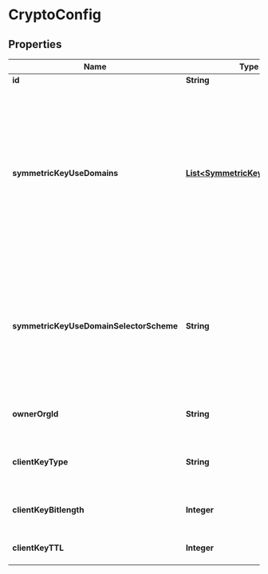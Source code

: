 
# CryptoConfig

## Properties
Name | Type | Description | Notes
------------ | ------------- | ------------- | -------------
**id** | **String** |  | 
**symmetricKeyUseDomains** | [**List&lt;SymmetricKeyUseDomain&gt;**](SymmetricKeyUseDomain.md) | every application layer encryption must select a key to use from one specific active semmetric key encryption domain. this is an array of encryption domains id&#39;s that are currently available for encryption | 
**symmetricKeyUseDomainSelectorScheme** | **String** | to guide SDK&#39;s on how to select an encryption domain, a selectorScheme helps an SDK map a encryption request to a set of keys and encryption algoritm | 
**ownerOrgId** | **String** | the org id of the organization that owns these symmetric keys | 
**clientKeyType** | **String** | the type of key that should be associated with clients, for example, rsa | 
**clientKeyBitlength** | **Integer** | the bit length of all new client keys, for example, 2048 | 
**clientKeyTTL** | **Integer** | the TTL on the client&#39;s local asymetric key | 



